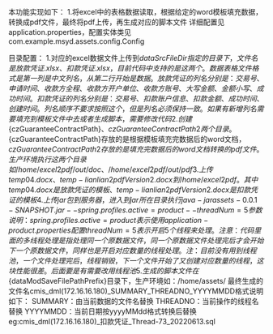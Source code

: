 本功能实现如下：
1.将excel中的表格数据读取，根据给定的word模板填充数据，转换成pdf文件，最终将pdf上传，再生成对应的脚本文件
详细配置见application.properties，配置实体类见com.example.msyd.assets.config.Config

目录配置：
1.对应的excel数据文件上传到${dataSrcFileDir}指定的目录下，文件名是放款凭证.xlsx、扣款凭证.xlsx，目前代码中支持的是这两个。数据表格文件格式是第一列是中文列名，从第二行开始是数据。放款凭证的列名分别是：交易号、申请时间、收款方全程、收款方开户单位、收款方账号、大写金额、金额小写、成功时间。扣款凭证的列名分别是：交易号、扣款账户信息、扣款金额、成功时间、创建时间。列名顺序不要求按照这个，但是列名必须保持一致。如果有新增列名需要填充到模板文件中去或者生成脚本，需要修改代码
2.创建${czGuaranteeContractPath}、${czGuaranteeContractPath2}两个目录。${czGuaranteeContractPath}存放的是根据模板填充完数据后的word文档，${czGuaranteeContractPath2}存放的是填充完数据后的word文档转换的pdf文件。生产环境执行这两个目录如/home/excel2pdf/out/doc、/home/excel2pdf/out/pdf
3.上传temp04.docx、temp-lianlian2pdfVersion2.docx到/home/excel2pdf。其中temp04.docx是放款凭证的模板、temp-lianlian2pdfVersion2.docx是扣款凭证的模板
4.上传jar包到服务器，进入到jar所在目录执行 java -jar assets-0.0.1-SNAPSHOT.jar --spring.profiles.active=product --threadNum=5
参数说明：
spring.profiles.active=product 表示使用application-product.properties配置
threadNum=5 表示开启5个线程来处理。注意：代码里面的多线程处理是指处理同一个原数据文件，同一个原数据文件处理完后才会开始下一个原数据文件，同样也是开启对应数量的线程处理。
注：目前没有用到线程池，一个文件处理完后，线程销毁，下一个文件开始了又创建对应数量的线程，这块性能很差。后面要是有需要改用线程池
5.生成的脚本文件在${dataModSaveFilePathPrefix}目录下，生产环境如：/home/assets/ 
最终生成的文件名cmis_dml(172.16.16.180)_SUMMARY_THREADNO_YYYYMMDD格式说明如下：
SUMMARY：由当前数据的文件名替换
THREADNO：当前操作的线程名替换
YYYYMMDD：当前日期按yyyyMMdd格式转换后替换
eg:cmis_dml(172.16.16.180)_扣款凭证_Thread-73_20220613.sql